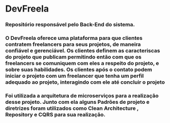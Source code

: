 # DevFreela
### Repositório responsável pelo Back-End do sistema.

### O DevFreela oferece uma plataforma para que clientes contratem freelancers para seus projetos, de maneira confiável e gerenciável. Os clientes definem as caracteriscas do projeto que publicam permitindo então com que os freelancers se comuniquem com eles a respeito do projeto, e sobre suas habilidades. Os clientes após o contato podem iniciar o projeto com um freelancer que tenha um perfil adequado ao projeto, interagindo com ele até concluir o projeto

### Foi utilizada a arquitetura de microserviços para a realização desse projeto. Junto com ela alguns Padrões de projeto e diretrizes foram utilizados como Clean Architecture , Repository e CQRS  para sua realização.
